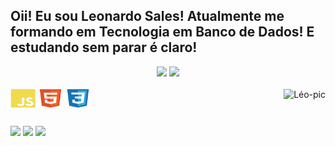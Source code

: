 ## Oii! Eu sou Leonardo Sales! Atualmente me formando em Tecnologia em Banco de Dados! E estudando sem parar é claro!

<div align="center">
  <img height="180em" src="https://github-readme-stats.vercel.app/api?username=LeonardoSalees&show_icons=true&theme=midnight-purple&include_all_commits=true&count_private=true"/>
  <img height="180em" src="https://github-readme-stats.vercel.app/api/top-langs/?username=LeonardoSalees&layout=compact&langs_count=7&theme=midnight-purple"/>
</div>
<div style="display: inline_block"><br>
  <img align="center" alt="Léo-Js" height="30" width="40" src="https://raw.githubusercontent.com/devicons/devicon/master/icons/javascript/javascript-plain.svg">
  <img align="center" alt="Léo-HTML" height="30" width="40" src="https://raw.githubusercontent.com/devicons/devicon/master/icons/html5/html5-original.svg">
  <img align="center" alt="Léo-CSS" height="30" width="40" src="https://raw.githubusercontent.com/devicons/devicon/master/icons/css3/css3-original.svg">
  <img align="right" alt="Léo-pic" height="150" src="https://i.giphy.com/media/Rm3cJx7OmvFWld8bM0/giphy.webp">
</div>
  
  ##
 
<div> 
  <a href="https://www.instagram.com/leo_salees/" target="_blank"><img src="https://img.shields.io/badge/-Instagram-%23E4405F?style=for-the-badge&logo=instagram&logoColor=white" target="_blank"></a>
  <a href = "mailto:leonardosales.silva12@gmail.com"><img src="https://img.shields.io/badge/-Gmail-%23333?style=for-the-badge&logo=gmail&logoColor=white" target="_blank"></a>
  <a href="https://www.linkedin.com/in/leonardo-sales-da-silva-0a47a01a3/" target="_blank"><img src="https://img.shields.io/badge/-LinkedIn-%230077B5?style=for-the-badge&logo=linkedin&logoColor=white" target="_blank"></a> 
  
</div>
